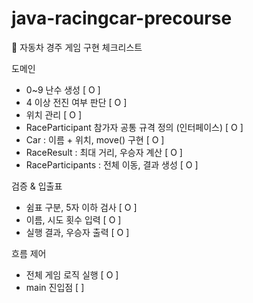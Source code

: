 # java-racingcar-precourse


🚗 자동차 경주 게임 구현 체크리스트

 도메인
 
  - 0~9 난수 생성 [ O ]
  - 4 이상 전진 여부 판단 [ O ]
  - 위치 관리 [ O ]
  - RaceParticipant 참가자 공통 규격 정의 (인터페이스) [ O ]
  - Car : 이름 + 위치, move() 구현 [ O ]
  - RaceResult : 최대 거리, 우승자 계산 [ O ]
  - RaceParticipants : 전체 이동, 결과 생성 [ O ]

 검증 & 입출표 
  - 쉼표 구분, 5자 이하 검사 [ O ]
  - 이름, 시도 횟수 입력 [ O ]
  - 실행 결과, 우승자 출력 [ O ]

흐름 제어
  - 전체 게임 로직 실행 [ O ]
  - main 진입점 [ ]
